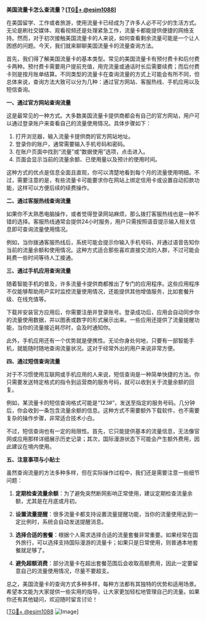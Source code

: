 **美国流量卡怎么查流量？[[TG💪+ @esim1088](https://t.me/s/esim1088)]**

在美国留学、工作或者旅游，使用流量卡已经成为了许多人必不可少的生活方式。无论是刷社交媒体、观看视频还是处理紧急工作，流量卡都能提供便捷的网络支持。然而，对于初次接触美国流量卡的人来说，如何查看剩余流量可能是一个让人困惑的问题。今天，我们就来聊聊美国流量卡的流量查询方法。

首先，我们得了解美国流量卡的基本类型。常见的美国流量卡有预付费卡和后付费卡两种。预付费卡需要用户提前充值，用完流量或通话时长后需要续费；而后付费卡则是按月账单结算。不同类型的流量卡在查询流量的方式上可能会有所不同，但总体来说，查询方法大致可以分为几种：通过官方网站、客服热线、手机应用以及短信查询。

**一、通过官方网站查询流量**

这是最常见的一种方式。大多数美国流量卡提供商都会有自己的官方网站，用户可以通过登录账户来查看自己的流量使用情况。具体步骤如下：

1. 打开浏览器，输入流量卡提供商的官方网站地址。
2. 登录你的账户，通常需要输入手机号码和密码。
3. 在账户页面中找到“流量”或“数据使用”选项，点击进入。
4. 页面会显示当前的流量余额、已使用量以及预计的使用时间。

这种方式的优点是信息全面且直观，你可以清楚地看到每个月的流量使用明细。不过，需要注意的是，有些流量卡可能要求你在网站上绑定信用卡或设置自动扣款功能，这样可以方便后续的续费操作。

**二、通过客服热线查询流量**

如果你不太熟悉电脑操作，或者觉得登录网站麻烦，那么拨打客服热线也是一种不错的选择。客服热线通常会提供24小时服务，用户只需按照语音提示输入相关信息即可查询流量使用情况。

例如，当你拨通客服热线后，系统可能会提示你输入手机号码，并通过语音告知你当前的流量余额和使用情况。这种方式适合那些喜欢直接交流的人群，不过可能会耗费一些时间等待人工接通。

**三、通过手机应用查询流量**

随着智能手机的普及，许多流量卡提供商都推出了专门的应用程序。这些应用程序不仅能够帮助用户实时监控流量使用情况，还能提供其他增值服务，比如套餐升级、在线充值等。

下载并安装官方应用后，你需要注册并登录账号。登录成功后，应用会自动同步你的流量使用数据，并以图表或数字的形式展示出来。一些应用还提供了流量提醒功能，当你的流量接近耗尽时，会及时通知你。

此外，手机应用还有一个优势就是便携性。无论你身处何地，只要有一部智能手机，就能随时随地查询流量状况。这对于经常外出的用户来说非常方便。

**四、通过短信查询流量**

对于不习惯使用互联网或手机应用的人来说，短信查询是一种简单快捷的方法。你只需要发送特定格式的指令到运营商的服务号码，就可以收到关于流量余额的回复。

例如，某流量卡的短信查询格式可能是“123#”，发送至指定的服务号码。几分钟后，你会收到一条包含流量余额的信息。这种方式不需要额外下载软件，也不需要复杂的操作步骤，非常适合技术小白。

不过，短信查询也有一定的局限性。首先，它只能提供基本的流量信息，无法像官网或应用那样详细展示历史记录；其次，国际漫游状态下可能会产生额外费用，因此建议在境内使用。

**五、注意事项与小贴士**

虽然查询流量的方法多种多样，但在实际操作过程中，我们还是需要注意一些细节问题：

1. **定期检查流量余额**：为了避免突然断网影响正常使用，建议定期检查流量余额，尤其是在月底或月初。
   
2. **设置流量提醒**：很多流量卡都支持设置流量提醒功能，当你的流量使用达到一定比例时，系统会自动发送提醒消息。

3. **选择合适的套餐**：根据个人需求选择合适的流量套餐非常重要。如果经常在国外旅行，可以选择支持国际漫游的流量卡；如果只是日常使用，则普通本地套餐就足够了。

4. **避免超额消费**：部分流量卡在超出套餐范围后会收取高额费用，因此一定要留意自己的流量使用情况，尽量不要超支。

总之，美国流量卡的查询方式多种多样，每种方法都有其独特的优势和适用场景。希望本文能为大家提供一些实用的指导，让大家更加轻松地管理自己的流量。如果你还有其他疑问，欢迎随时留言讨论！

[[TG💪+ @esim1088](https://t.me/s/esim1088) ![Image](https://i.postimg.cc/4NQfJmqS/Snipaste-2025-05-13-00-14-12.png)]